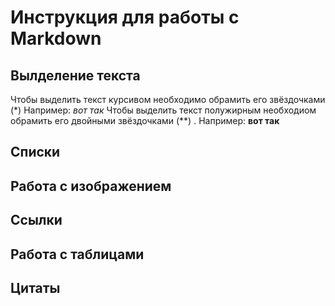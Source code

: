 # Инструкция для работы с Markdown

## Вылделение текста
 Чтобы выделить текст курсивом необходимо обрамить его звёздочками (*) Например: *вот так*
 Чтобы выделить текст полужирным необходиом обрамить его двойными звёздочками (**) . Например: **вот так**
## Списки

## Работа с изображением

## Ссылки

## Работа с таблицами

## Цитаты
